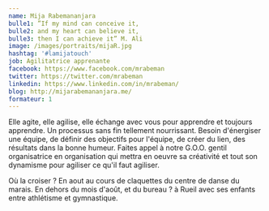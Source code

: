 ```yaml
---
name: Mija Rabemananjara
bulle1: ”If my mind can conceive it, 
bulle2: and my heart can believe it, 
bulle3: then I can achieve it” M. Ali
image: /images/portraits/mijaR.jpg
hashtag: '#lamijatouch'
job: Agilitatrice apprenante
facebook: https://www.facebook.com/mrabeman
twitter: https://twitter.com/mrabeman
linkedin: https://www.linkedin.com/in/mrabeman/
blog: http://mijarabemananjara.me/
formateur: 1
---
```

Elle agite, elle agilise, elle échange avec vous pour apprendre et toujours apprendre. Un processus sans fin tellement nourrissant. Besoin d'énergiser une équipe, de définir des objectifs pour l'équipe, de créer du lien, des résultats dans la bonne humeur. Faites appel à notre G.O.O. gentil organisatrice en organisation qui mettra en oeuvre sa créativité et tout son dynamisme pour agiliser ce qu'il faut agiliser.

Où la croiser ? En aout au cours de claquettes du centre de danse du marais. En dehors du mois d'août, et du bureau ? à Rueil avec ses enfants entre athlétisme et gymnastique.
